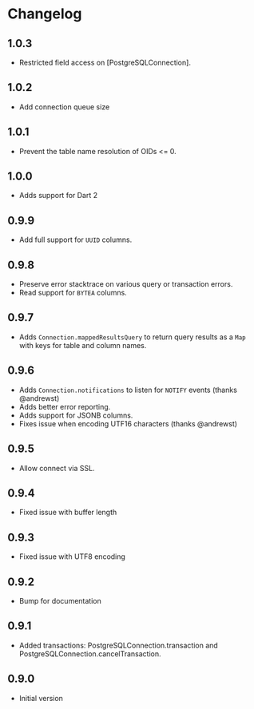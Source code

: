 # Changelog

## 1.0.3

- Restricted field access on [PostgreSQLConnection].

## 1.0.2
- Add connection queue size

## 1.0.1

- Prevent the table name resolution of OIDs <= 0.

## 1.0.0

- Adds support for Dart 2

## 0.9.9

- Add full support for `UUID` columns.

## 0.9.8

- Preserve error stacktrace on various query or transaction errors.
- Read support for `BYTEA` columns.

## 0.9.7

- Adds `Connection.mappedResultsQuery` to return query results as a `Map` with keys for table and column names.

## 0.9.6

- Adds `Connection.notifications` to listen for `NOTIFY` events (thanks @andrewst)
- Adds better error reporting.
- Adds support for JSONB columns.
- Fixes issue when encoding UTF16 characters (thanks @andrewst)

## 0.9.5

- Allow connect via SSL.

## 0.9.4

- Fixed issue with buffer length

## 0.9.3

- Fixed issue with UTF8 encoding

## 0.9.2

- Bump for documentation

## 0.9.1

- Added transactions: PostgreSQLConnection.transaction and PostgreSQLConnection.cancelTransaction.

## 0.9.0

- Initial version
